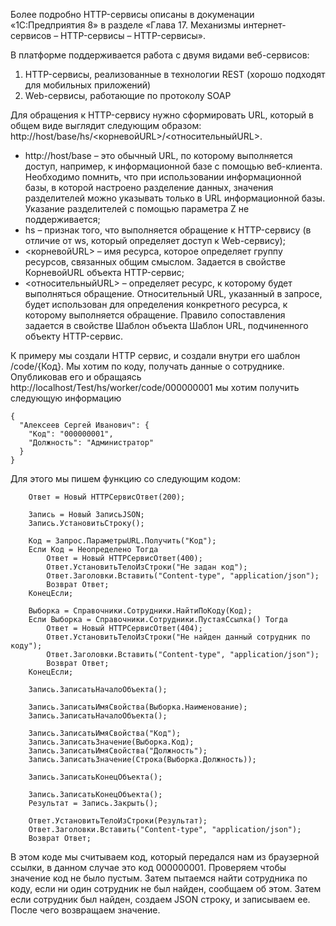 Более подробно HTTP-сервисы описаны в докуменации «1С:Предприятия 8» в разделе «Глава 17. Механизмы интернет-сервисов – HTTP-сервисы – HTTP-сервисы». 

В платформе поддерживается работа с двумя видами веб-сервисов:
  1) HTTP-сервисы, реализованные в технологии REST (хорошо подходят для мобильных приложений)
  2) Web-сервисы, работающие по протоколу SOAP

Для обращения к HTTP-сервису нужно сформировать URL, который в общем виде выглядит следующим образом: http://host/base/hs/<корневойURL>/<относительныйURL>.
  - http://host/base – это обычный URL, по которому выполняется доступ, например, к информационной базе с помощью веб-клиента. Необходимо помнить, что при использовании информационной базы, в которой настроено разделение данных, значения разделителей можно указывать только в URL информационной базы. Указание разделителей с помощью параметра Z не поддерживается;
  - hs – признак того, что выполняется обращение к HTTP-сервису (в отличие от ws, который определяет доступ к Web-сервису);
  - <корневойURL> – имя ресурса, которое определяет группу ресурсов, связанных общим смыслом. Задается в свойстве КорневойURL объекта HTTP-сервис;
  - <относительныйURL> – определяет ресурс, к которому будет выполняться обращение. Относительный URL, указанный в запросе, будет использован для определения конкретного ресурса, к которому выполняется обращение. Правило сопоставления задается в свойстве Шаблон объекта Шаблон URL, подчиненного объекту HTTP-сервис.

К примеру мы создали HTTP сервис, и создали внутри его шаблон /code/{Код}. Мы хотим по коду, получать данные о сотруднике. Опубликовав его и обращаясь http://localhost/Test/hs/worker/code/000000001 мы хотим получить следующую информацию
```
{
  "Алексеев Сергей Иванович": {
    "Код": "000000001",
    "Должность": "Администратор"
  }
}
```
Для этого мы пишем функцию со следующим кодом:
```
	Ответ = Новый HTTPСервисОтвет(200);
	
	Запись = Новый ЗаписьJSON;
	Запись.УстановитьСтроку();  
	
	Код = Запрос.ПараметрыURL.Получить("Код");
	Если Код = Неопределено Тогда
		Ответ = Новый HTTPСервисОтвет(400);
		Ответ.УстановитьТелоИзСтроки("Не задан код");
		Ответ.Заголовки.Вставить("Content-type", "application/json");
		Возврат Ответ;
	КонецЕсли;
	
	Выборка = Справочники.Сотрудники.НайтиПоКоду(Код);
	Если Выборка = Справочники.Сотрудники.ПустаяСсылка() Тогда 	
		Ответ = Новый HTTPСервисОтвет(404);
		Ответ.УстановитьТелоИзСтроки("Не найден данный сотрудник по коду");
		Ответ.Заголовки.Вставить("Content-type", "application/json"); 
		Возврат Ответ;
	КонецЕсли; 
	
	Запись.ЗаписатьНачалоОбъекта();
	
	Запись.ЗаписатьИмяСвойства(Выборка.Наименование);
	Запись.ЗаписатьНачалоОбъекта();
	
	Запись.ЗаписатьИмяСвойства("Код");
	Запись.ЗаписатьЗначение(Выборка.Код);
	Запись.ЗаписатьИмяСвойства("Должность");
	Запись.ЗаписатьЗначение(Строка(Выборка.Должность)); 
	
	Запись.ЗаписатьКонецОбъекта();
	
	Запись.ЗаписатьКонецОбъекта();
	Результат = Запись.Закрыть();
	
	Ответ.УстановитьТелоИзСтроки(Результат);
	Ответ.Заголовки.Вставить("Content-type", "application/json");
	Возврат Ответ;
```
В этом коде мы считываем код, который передался нам из браузерной ссылки, в данном случае это код 000000001. Проверяем чтобы значение код не было пустым. Затем пытаемся найти сотрудника по коду, если ни один сотрудник не был найден, сообщаем об этом. Затем если сотрудник был найден, создаем JSON строку, и записываем ее. После чего возвращаем значение.
